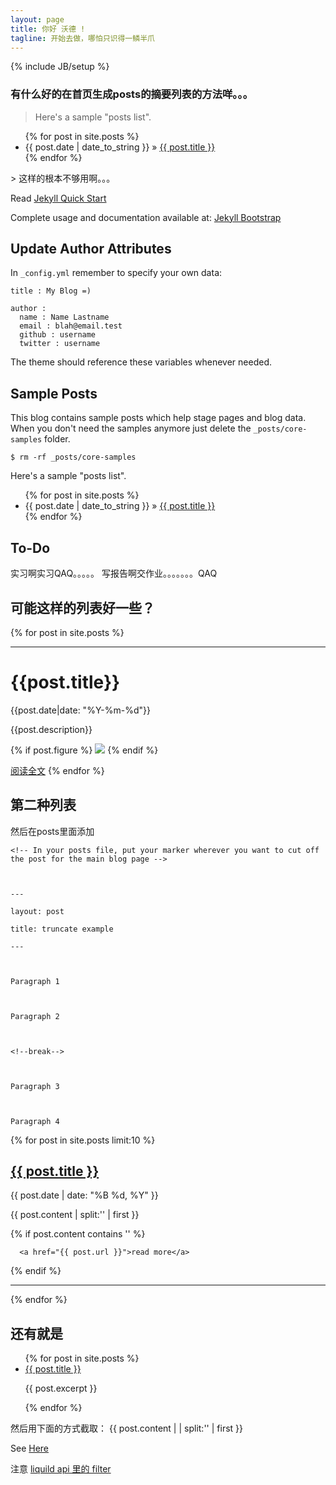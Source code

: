 ```yaml
---
layout: page
title: 你好 沃德 !
tagline: 开始去做，哪怕只识得一鳞半爪
---
```

{% include JB/setup %}

### 有什么好的在首页生成posts的摘要列表的方法咩。。。

 > Here's a sample "posts list".  
<ul class="posts">
  {% for post in site.posts %}
    <li><span>{{ post.date | date_to_string }}</span> &raquo; <a href="{{ BASE_PATH }}{{ post.url }}">{{ post.title }}</a></li>
  {% endfor %}
</ul>
 >   
这样的根本不够用啊。。。  

Read [Jekyll Quick Start](http://jekyllbootstrap.com/usage/jekyll-quick-start.html)

Complete usage and documentation available at: [Jekyll Bootstrap](http://jekyllbootstrap.com)

## Update Author Attributes

In `_config.yml` remember to specify your own data:
    
    title : My Blog =)
    
    author :
      name : Name Lastname
      email : blah@email.test
      github : username
      twitter : username

The theme should reference these variables whenever needed.
    
## Sample Posts

This blog contains sample posts which help stage pages and blog data.
When you don't need the samples anymore just delete the `_posts/core-samples` folder.

    $ rm -rf _posts/core-samples

Here's a sample "posts list".

<ul class="posts">
  {% for post in site.posts %}
    <li><span>{{ post.date | date_to_string }}</span> &raquo; <a href="{{ BASE_PATH }}{{ post.url }}">{{ post.title }}</a></li>
  {% endfor %}
</ul>

## To-Do

实习啊实习QAQ。。。。。
写报告啊交作业。。。。。。。QAQ

## 可能这样的列表好一些？

{% for post in site.posts %}
  <hr>
  <h1>{{post.title}}</h1>  
  {{post.date|date: "%Y-%m-%d"}}

  {{post.description}}

  {% if post.figure %}
<a href="{{post.url}}"><img src="{{post.img_url}}"/></a>
  {% endif %}

  [阅读全文]({{post.url}})
{% endfor %}

## 第二种列表

然后在posts里面添加
```
<!-- In your posts file, put your marker wherever you want to cut off the post for the main blog page -->

 

---

layout: post

title: truncate example

---

 

Paragraph 1

 

Paragraph 2

 

<!--break-->

 

Paragraph 3

 

Paragraph 4

```

<!-- using the split filter -->

{% for post in site.posts limit:10 %}

   <div class="post-preview">

   <h2><a href="{{ post.url }}">{{ post.title }}</a></h2>

   <span class="post-date">{{ post.date | date: "%B %d, %Y" }}</span>

   {{ post.content | split:'<!--break-->' | first }}

   {% if post.content contains '<!--break-->' %}

      <a href="{{ post.url }}">read more</a>

   {% endif %}

   </div>

   <hr>

{% endfor %}

## 还有就是

<ul>
  {% for post in site.posts %}
    <li>
      <a href="{{ post.url }}">{{ post.title }}</a>
      <p>{{ post.excerpt }}</p>
    </li>
  {% endfor %}
</ul>

然后用下面的方式截取：
      \{\{ post.content  | | split:'<!--break-->' | first \}\}  



See [Here](http://jekyllrb.com/docs/posts/)

注意 [liquild api 里的 filter](https://github.com/Shopify/liquid/wiki/Liquid-for-Designers#standard-filters)
